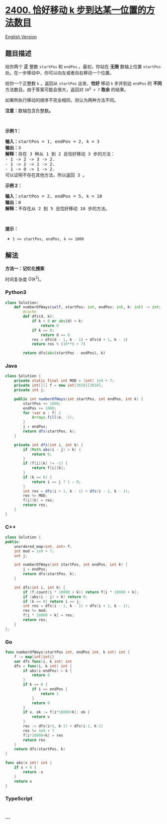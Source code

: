 # [2400. 恰好移动 k 步到达某一位置的方法数目](https://leetcode.cn/problems/number-of-ways-to-reach-a-position-after-exactly-k-steps)

[English Version](/solution/2400-2499/2400.Number%20of%20Ways%20to%20Reach%20a%20Position%20After%20Exactly%20k%20Steps/README_EN.md)

## 题目描述

<!-- 这里写题目描述 -->

<p>给你两个 <strong>正</strong> 整数 <code>startPos</code> 和 <code>endPos</code> 。最初，你站在 <strong>无限</strong> 数轴上位置 <code>startPos</code> 处。在一步移动中，你可以向左或者向右移动一个位置。</p>

<p>给你一个正整数 <code>k</code> ，返回从 <code>startPos</code> 出发、<strong>恰好</strong> 移动 <code>k</code> 步并到达 <code>endPos</code> 的 <strong>不同</strong> 方法数目。由于答案可能会很大，返回对 <code>10<sup>9</sup> + 7</code> <strong>取余</strong> 的结果。</p>

<p>如果所执行移动的顺序不完全相同，则认为两种方法不同。</p>

<p><strong>注意：</strong>数轴包含负整数<strong>。</strong></p>

<p>&nbsp;</p>

<p><strong>示例 1：</strong></p>

<pre><strong>输入：</strong>startPos = 1, endPos = 2, k = 3
<strong>输出：</strong>3
<strong>解释：</strong>存在 3 种从 1 到 2 且恰好移动 3 步的方法：
- 1 -&gt; 2 -&gt; 3 -&gt; 2.
- 1 -&gt; 2 -&gt; 1 -&gt; 2.
- 1 -&gt; 0 -&gt; 1 -&gt; 2.
可以证明不存在其他方法，所以返回 3 。</pre>

<p><strong>示例 2：</strong></p>

<pre><strong>输入：</strong>startPos = 2, endPos = 5, k = 10
<strong>输出：</strong>0
<strong>解释：</strong>不存在从 2 到 5 且恰好移动 10 步的方法。</pre>

<p>&nbsp;</p>

<p><strong>提示：</strong></p>

<ul>
	<li><code>1 &lt;= startPos, endPos, k &lt;= 1000</code></li>
</ul>

## 解法

<!-- 这里可写通用的实现逻辑 -->

**方法一：记忆化搜索**

时间复杂度 $O(k^2)$。

<!-- tabs:start -->

### **Python3**

<!-- 这里可写当前语言的特殊实现逻辑 -->

```python
class Solution:
    def numberOfWays(self, startPos: int, endPos: int, k: int) -> int:
        @cache
        def dfs(d, k):
            if k < 0 or abs(d) > k:
                return 0
            if k == 0:
                return d == 0
            res = dfs(d - 1, k - 1) + dfs(d + 1, k - 1)
            return res % (10**9 + 7)

        return dfs(abs(startPos - endPos), k)
```

### **Java**

<!-- 这里可写当前语言的特殊实现逻辑 -->

```java
class Solution {
    private static final int MOD = (int) 1e9 + 7;
    private int[][] f = new int[3010][3010];
    private int j;

    public int numberOfWays(int startPos, int endPos, int k) {
        startPos += 1000;
        endPos += 1000;
        for (var e : f) {
            Arrays.fill(e, -1);
        }
        j = endPos;
        return dfs(startPos, k);
    }

    private int dfs(int i, int k) {
        if (Math.abs(i - j) > k) {
            return 0;
        }
        if (f[i][k] != -1) {
            return f[i][k];
        }
        if (k == 0) {
            return i == j ? 1 : 0;
        }
        int res = dfs(i + 1, k - 1) + dfs(i - 1, k - 1);
        res %= MOD;
        f[i][k] = res;
        return res;
    }
}
```

### **C++**

```cpp
class Solution {
public:
    unordered_map<int, int> f;
    int mod = 1e9 + 7;
    int j;

    int numberOfWays(int startPos, int endPos, int k) {
        j = endPos;
        return dfs(startPos, k);
    }

    int dfs(int i, int k) {
        if (f.count(i * 10000 + k)) return f[i * 10000 + k];
        if (abs(i - j) > k) return 0;
        if (k == 0) return i == j;
        int res = dfs(i - 1, k - 1) + dfs(i + 1, k - 1);
        res %= mod;
        f[i * 10000 + k] = res;
        return res;
    }
};
```

### **Go**

```go
func numberOfWays(startPos int, endPos int, k int) int {
	f := map[int]int{}
	var dfs func(i, k int) int
	dfs = func(i, k int) int {
		if abs(i-endPos) > k {
			return 0
		}
		if k == 0 {
			if i == endPos {
				return 1
			}
			return 0
		}
		if v, ok := f[i*10000+k]; ok {
			return v
		}
		res := dfs(i+1, k-1) + dfs(i-1, k-1)
		res %= 1e9 + 7
		f[i*10000+k] = res
		return res
	}
	return dfs(startPos, k)
}

func abs(x int) int {
	if x < 0 {
		return -x
	}
	return x
}
```

### **TypeScript**

```ts

```

### **...**

```


```

<!-- tabs:end -->

